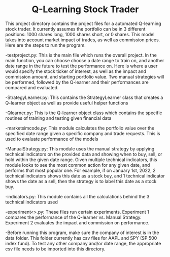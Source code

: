 <h1 align="center">Q-Learning Stock Trader</h1>

This project directory contains the project files for a automated Q-learning stock trader. It currently assumes the portfolio can be in 3 different positions: 1000 shares long, 1000 shares short, or 0 shares. This model takes into account market impact of trades, as well as commission prices. Here are the steps to run the program.

-testproject.py: This is the main file which runs the overall project. In the main function, you can choose choose a date range to train on, and another date range in the future to test the performance on. Here is where a user would specify the stock ticker of interest, as well as the impact and commission amount, and starting portfolio value. Two manual strategies will be performed, followed by the Q-learner and their performances are compared and evaluated.

-StrategyLearner.py: This contains the StrategyLearner class that creates a Q-learner object as well as provide useful helper functions

-Qlearner.py: This is the Q-learner object class which contains the specific routines of training and testing given financial data

-marketsimcode.py: This module calculates the portfolio value over the specified date range given a specific company and trade requests. This is used to evaluate performance of the models

-ManualStrategy.py: This module uses the manual strategy by applying technical indicators on the provided data and showing when to buy, sell, or hold within the given date range. Given multiple technical indicators, this module looks to see the most common action for any given date, and performs that most popular one. For example, if on January 1st, 2022, 2 technical indicators shows this date as a stock buy, and 1 technical indicator shows the date as a sell, then the strategy is to label this date as a stock buy.

-indicators.py: This module contains all the calculations behind the 3 technical indicators used

-experiment<>.py: These files run certain experiments. Experiment 1 compares the performance of the Q-learner vs. Manual Strategy. Experiment 2 evaluates the impact and commission on performance.

-Before running this program, make sure the company of interest is in the data folder. This folder currently has csv files for AAPL and SPY (SP 500 index fund). To test any other company and/or date range, the appropriate csv file needs to be imported into this directory.
